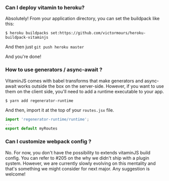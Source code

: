 ### Can I deploy vitamin to heroku?

Absolutely! From your application directory, you can set the buildpack like this:
```
$ heroku buildpacks set:https://github.com/victormours/heroku-buildpack-vitaminjs
```

And then just `git push heroku master`

And you're done!

### How to use generators / async-await ?
VitaminJS comes with babel transforms that make generators and async-await works outside the box on the server-side. However, if you want to use them on the client side, you'll need to add a runtime executable to your app. 
```shell
$ yarn add regenerator-runtime
```
And then, import it at the top of your `routes.jsx` file. 
```js
import 'regenerator-runtime/runtime';
...
export default myRoutes
```

### Can I customize webpack config ?
No. For now, you don't have the possibility to extends vitaminJS build config. You can refer to #205 on the why we didn't ship with a plugin system. However, we are currently slowly evolving on this mentality and that's something we might consider for next major. Any suggestion is welcome!
